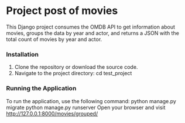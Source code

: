 # Project post of movies
This Django project consumes the OMDB API to get information about movies, groups the data by year and actor, and returns a JSON with the total count of movies by year and actor.


### Installation

1. Clone the repository or download the source code.
2. Navigate to the project directory:
    cd test_project
### Running the Application

To run the application, use the following command:
python manage.py migrate
python manage.py runserver
Open your browser and visit http://127.0.0.1:8000/movies/grouped/
